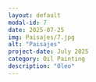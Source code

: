 ```yaml
---
layout: default
modal-id: 7
date: 2025-07-25
img: Paisajes/7.jpg
alt: "Paisajes"
project-date: July 2025
category: Oil Painting
description: "Oleo"
---
```

